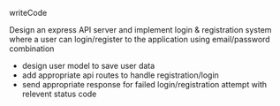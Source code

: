 writeCode

Design  an express API server and implement login & registration system where a user can login/register to the application using email/password combination

- design user model to save user data
- add appropriate api routes to handle registration/login
- send appropriate response for failed login/registration attempt with relevent status code
